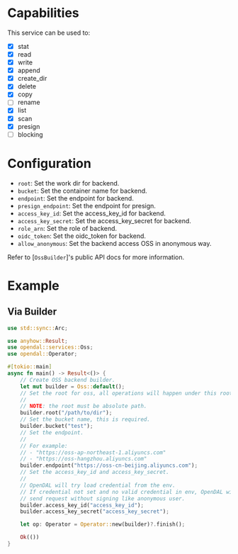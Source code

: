 

# Capabilities

This service can be used to:

- [x] stat
- [x] read
- [x] write
- [x] append
- [x] create_dir
- [x] delete
- [x] copy
- [ ] rename
- [x] list
- [x] scan
- [x] presign
- [ ] blocking

# Configuration

- `root`: Set the work dir for backend.
- `bucket`: Set the container name for backend.
- `endpoint`: Set the endpoint for backend.
- `presign_endpoint`: Set the endpoint for presign.
- `access_key_id`: Set the access_key_id for backend.
- `access_key_secret`: Set the access_key_secret for backend.
- `role_arn`: Set the role of backend.
- `oidc_token`: Set the oidc_token for backend.
- `allow_anonymous`: Set the backend access OSS in anonymous way.

Refer to [`OssBuilder`]'s public API docs for more information.

# Example

## Via Builder

```rust
use std::sync::Arc;

use anyhow::Result;
use opendal::services::Oss;
use opendal::Operator;

#[tokio::main]
async fn main() -> Result<()> {
    // Create OSS backend builder.
    let mut builder = Oss::default();
    // Set the root for oss, all operations will happen under this root.
    //
    // NOTE: the root must be absolute path.
    builder.root("/path/to/dir");
    // Set the bucket name, this is required.
    builder.bucket("test");
    // Set the endpoint.
    //
    // For example:
    // - "https://oss-ap-northeast-1.aliyuncs.com"
    // - "https://oss-hangzhou.aliyuncs.com"
    builder.endpoint("https://oss-cn-beijing.aliyuncs.com");
    // Set the access_key_id and access_key_secret.
    //
    // OpenDAL will try load credential from the env.
    // If credential not set and no valid credential in env, OpenDAL will
    // send request without signing like anonymous user.
    builder.access_key_id("access_key_id");
    builder.access_key_secret("access_key_secret");

    let op: Operator = Operator::new(builder)?.finish();

    Ok(())
}
```